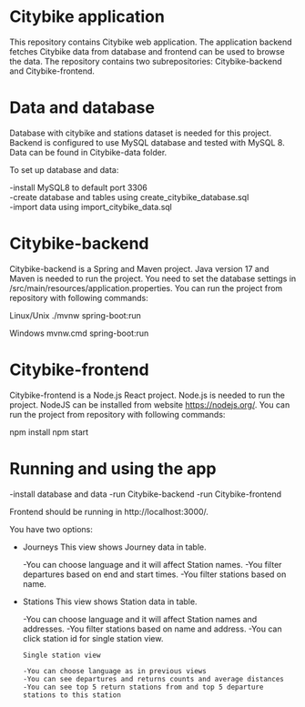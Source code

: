 # Citybike application

This repository contains Citybike web application. The application backend fetches Citybike data from database and frontend can be used to browse the data. The repository contains two subrepositories: Citybike-backend and Citybike-frontend.

# Data and database

Database with citybike and stations dataset is needed for this project. Backend is configured to use MySQL database and tested with MySQL 8. Data can be found in Citybike-data folder.

To set up database and data:

-install MySQL8 to default port 3306<br>
-create database and tables using create_citybike_database.sql<br>
-import data using import_citybike_data.sql<br>

# Citybike-backend

Citybike-backend is a Spring and Maven project. Java version 17 and Maven is needed to run the project. You need to set the database settings in /src/main/resources/application.properties. You can run the project from repository with following commands:

Linux/Unix
./mvnw spring-boot:run

Windows
mvnw.cmd spring-boot:run


# Citybike-frontend

Citybike-frontend is a Node.js React project. Node.js is needed to run the project. NodeJS can be installed from website https://nodejs.org/. You can run the project from repository with following commands:

npm install
npm start

# Running and using the app

-install database and data
-run Citybike-backend
-run Citybike-frontend

Frontend should be running in http://localhost:3000/.

You have two options:
  - Journeys
    This view shows Journey data in table. 
   
    -You can choose language and it will affect Station names.
    -You filter departures based on end and start times.
    -You filter stations based on name.

  - Stations
    This view shows Station data in table. 
   
    -You can choose language and it will affect Station names and addresses.
    -You filter stations based on name and address.
    -You can click station id for single station view.

    	Single station view
        
        -You can choose language as in previous views
        -You can see departures and returns counts and average distances
        -You can see top 5 return stations from and top 5 departure stations to this station




